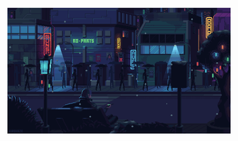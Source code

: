 [![Header](assets/242390524-0c7eb6ed-663b-4ce4-bfbd-18239a38ba1b.gif)](https://www.youtube.com/@SECR1TYT)